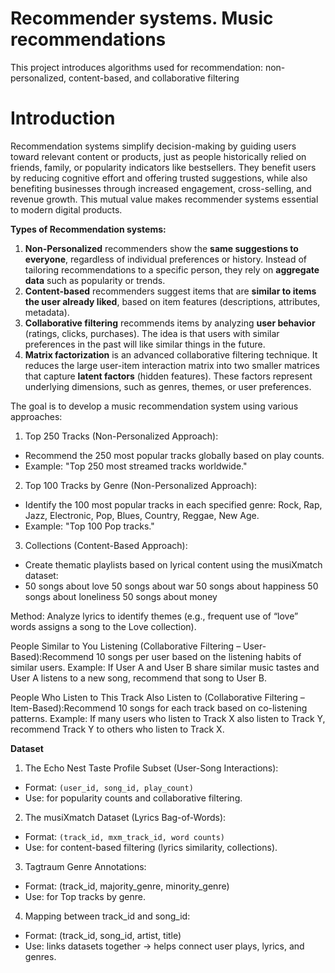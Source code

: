 # Recommender systems. Music recommendations

This project introduces algorithms used for recommendation: non-personalized, content-based, and collaborative filtering

# Introduction

Recommendation systems simplify decision-making by guiding users toward relevant content or products, just as people historically relied on friends, family, or popularity indicators like bestsellers. They benefit users by reducing cognitive effort and offering trusted suggestions, while also benefiting businesses through increased engagement, cross-selling, and revenue growth. This mutual value makes recommender systems essential to modern digital products.

**Types of Recommendation systems:**

1. **Non-Personalized** recommenders show the **same suggestions to everyone**, regardless of individual preferences or history. Instead of tailoring recommendations to a specific person, they rely on **aggregate data** such as popularity or trends.
2. **Content-based** recommenders suggest items that are **similar to items the user already liked**, based on item features (descriptions, attributes, metadata).
3. **Collaborative filtering** recommends items by analyzing **user behavior** (ratings, clicks, purchases). The idea is that users with similar preferences in the past will like similar things in the future.
4. **Matrix factorization** is an advanced collaborative filtering technique. It reduces the large user-item interaction matrix into two smaller matrices that capture **latent factors** (hidden features). These factors represent underlying dimensions, such as genres, themes, or user preferences.


The goal is to develop a music recommendation system using various approaches:

1. Top 250 Tracks (Non-Personalized Approach):
- Recommend the 250 most popular tracks globally based on play counts.
- Example: "Top 250 most streamed tracks worldwide."

2. Top 100 Tracks by Genre (Non-Personalized Approach):
- Identify the 100 most popular tracks in each specified genre: Rock, Rap, Jazz, Electronic, Pop, Blues, Country, Reggae, New Age.
- Example: "Top 100 Pop tracks."

3. Collections (Content-Based Approach):
- Create thematic playlists based on lyrical content using the musiXmatch dataset:
- 50 songs about love
50 songs about war
50 songs about happiness
50 songs about loneliness
50 songs about money


Method: Analyze lyrics to identify themes (e.g., frequent use of “love” words assigns a song to the Love collection).

People Similar to You Listening (Collaborative Filtering – User-Based):Recommend 10 songs per user based on the listening habits of similar users.
Example: If User A and User B share similar music tastes and User A listens to a new song, recommend that song to User B.

People Who Listen to This Track Also Listen to (Collaborative Filtering – Item-Based):Recommend 10 songs for each track based on co-listening patterns.
Example: If many users who listen to Track X also listen to Track Y, recommend Track Y to others who listen to Track X.


**Dataset**

1. The Echo Nest Taste Profile Subset (User-Song Interactions):
- Format: `(user_id, song_id, play_count)`
- Use: for popularity counts and collaborative filtering.

2. The musiXmatch Dataset (Lyrics Bag-of-Words):
- Format: `(track_id, mxm_track_id, word counts)`
- Use: for content-based filtering (lyrics similarity, collections).

3. Tagtraum Genre Annotations:
- Format: (track_id, majority_genre, minority_genre)
- Use: for Top tracks by genre.

4. Mapping between track_id and song_id:
- Format: (track_id, song_id, artist, title)
- Use: links datasets together → helps connect user plays, lyrics, and genres.

